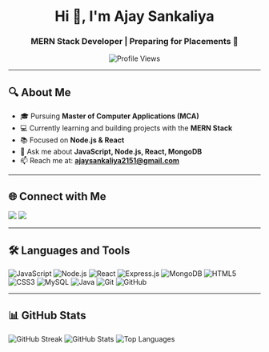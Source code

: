 <h1 align="center">Hi 👋, I'm Ajay Sankaliya</h1>
<h3 align="center">MERN Stack Developer | Preparing for Placements 🚀</h3>

<p align="center">
  <img src="https://komarev.com/ghpvc/?username=AjaySankaliya&label=Profile%20Views&color=0e75b6&style=flat" alt="Profile Views" />
</p>

---

## 🔍 About Me  
- 🎓 Pursuing **Master of Computer Applications (MCA)**  
- 💻 Currently learning and building projects with the **MERN Stack**  
- 📚 Focused on **Node.js & React**  
- 💬 Ask me about **JavaScript, Node.js, React, MongoDB**  
- 📫 Reach me at: **ajaysankaliya2151@gmail.com**

---

## 🌐 Connect with Me  
<p align="left">
<a href="https://www.linkedin.com/in/ajay-sankaliya-4bb87924a/" target="blank"><img src="https://img.icons8.com/color/48/000000/linkedin.png"/></a>
<a href="https://www.instagram.com/ajay_sankaliya_18/" target="blank"><img src="https://img.icons8.com/color/48/000000/instagram-new.png"/></a>
</p>

---

## 🛠️ Languages and Tools  
<p align="left"> 
<img src="https://img.icons8.com/color/48/000000/javascript--v1.png" title="JavaScript"/>
<img src="https://img.icons8.com/color/48/000000/nodejs.png" title="Node.js"/>
<img src="https://img.icons8.com/color/48/000000/react-native.png" title="React"/>
<img src="https://img.icons8.com/color/48/000000/express.png" title="Express.js"/>
<img src="https://img.icons8.com/color/48/000000/mongodb.png" title="MongoDB"/>
<img src="https://img.icons8.com/color/48/000000/html-5.png" title="HTML5"/>
<img src="https://img.icons8.com/color/48/000000/css3.png" title="CSS3"/>
<img src="https://img.icons8.com/color/48/000000/mysql-logo.png" title="MySQL"/>
<img src="https://img.icons8.com/color/48/000000/java-coffee-cup-logo.png" title="Java"/>
<img src="https://img.icons8.com/color/48/000000/git.png" title="Git"/>
<img src="https://img.icons8.com/color/48/000000/github.png" title="GitHub"/>
</p>

---

## 📊 GitHub Stats  
  <img src="https://github-readme-streak-stats.herokuapp.com?user=AjaySankaliya&theme=radical&hide_border=false" alt="GitHub Streak" />
  <img src="https://github-readme-stats.vercel.app/api?username=AjaySankaliya&show_icons=true&theme=radical" alt="GitHub Stats" />
  <img src="https://github-readme-stats.vercel.app/api/top-langs/?username=AjaySankaliya&layout=compact&theme=radical" alt="Top Languages" />

